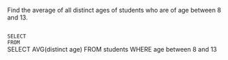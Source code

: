 Find the average of all distinct ages of students who are of age between 8 and 13.



<Editor lang="sql" dbName="students1.db" type="exercise">
<code>
SELECT
FROM
</code>

<solution>
SELECT AVG(distinct age)
FROM students
WHERE age between 8 and 13
</solution>
</Editor>